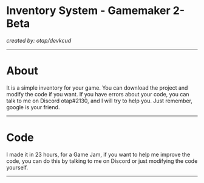 # Inventory System - Gamemaker 2-Beta
_created by: otap/devkcud_

---
# About
It is a simple inventory for your game. You can download the project and modify the code if you want.
If you have errors about your code, you can talk to me on Discord otap#2130, and I will try to help you. Just remember, google is your friend.

---
# Code
I made it in 23 hours, for a Game Jam, if you want to help me improve the code, you can do this by talking to me on Discord or just modifying the code yourself.

---